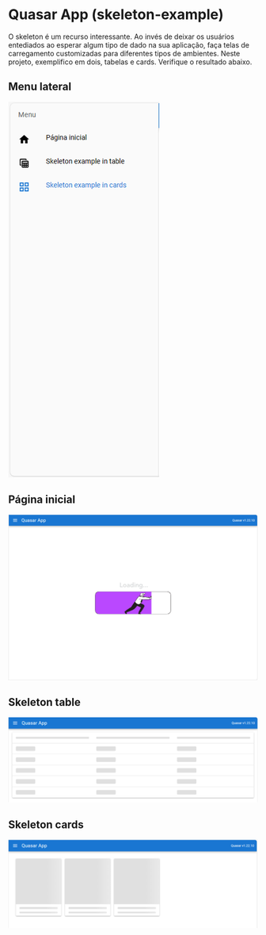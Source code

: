 # Quasar App (skeleton-example)

O skeleton é um recurso interessante. Ao invés de deixar os usuários entediados ao esperar algum tipo de dado na sua aplicação, faça telas de carregamento customizadas para diferentes tipos de ambientes. Neste projeto, exemplifico em dois, tabelas e cards. Verifique o resultado abaixo.

## Menu lateral
![menu-latera](public/menu-lateral.PNG)

## Página inicial
![página-inicial](public/pag-inicial.PNG)

## Skeleton table
![skeleton-table](public/skeleton-table.PNG)

## Skeleton cards
![skeleton-cards](public/skeleton-card.PNG)

